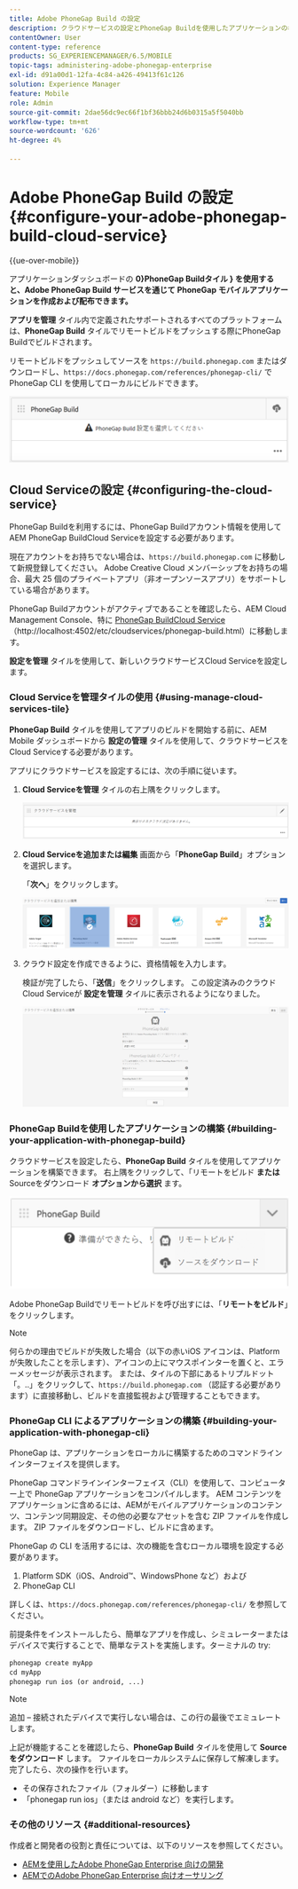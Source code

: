 ```yaml
---
title: Adobe PhoneGap Build の設定
description: クラウドサービスの設定とPhoneGap Buildを使用したアプリケーションの構築については、このページに従ってください。
contentOwner: User
content-type: reference
products: SG_EXPERIENCEMANAGER/6.5/MOBILE
topic-tags: administering-adobe-phonegap-enterprise
exl-id: d91a00d1-12fa-4c84-a426-49413f61c126
solution: Experience Manager
feature: Mobile
role: Admin
source-git-commit: 2dae56dc9ec66f1bf36bbb24d6b0315a5f5040bb
workflow-type: tm+mt
source-wordcount: '626'
ht-degree: 4%

---
```


# Adobe PhoneGap Build の設定 {#configure-your-adobe-phonegap-build-cloud-service}

{{ue-over-mobile}}

アプリケーションダッシュボードの **0&rbrace;PhoneGap Buildタイル &rbrace; を使用すると、Adobe PhoneGap Build サービスを通じて PhoneGap モバイルアプリケーションを作成および配布できます。**

**アプリを管理** タイル内で定義されたサポートされるすべてのプラットフォームは、**PhoneGap Build** タイルでリモートビルドをプッシュする際にPhoneGap Buildでビルドされます。

リモートビルドをプッシュしてソースを `https://build.phonegap.com` またはダウンロードし、`https://docs.phonegap.com/references/phonegap-cli/` で PhoneGap CLI を使用してローカルにビルドできます。

![PhoneGap Build タイル ](assets/chlimage_1-60.png)

## Cloud Serviceの設定 {#configuring-the-cloud-service}

PhoneGap Buildを利用するには、PhoneGap Buildアカウント情報を使用してAEM PhoneGap BuildCloud Serviceを設定する必要があります。

現在アカウントをお持ちでない場合は、`https://build.phonegap.com` に移動して新規登録してください。 Adobe Creative Cloud メンバーシップをお持ちの場合、最大 25 個のプライベートアプリ（非オープンソースアプリ）をサポートしている場合があります。

PhoneGap Buildアカウントがアクティブであることを確認したら、AEM Cloud Management Console、特に [PhoneGap BuildCloud Service](http://localhost:4502/etc/cloudservices/phonegap-build.html) （http://localhost:4502/etc/cloudservices/phonegap-build.html）に移動します。

**設定を管理** タイルを使用して、新しいクラウドサービスCloud Serviceを設定します。

### Cloud Serviceを管理タイルの使用 {#using-manage-cloud-services-tile}

**PhoneGap Build** タイルを使用してアプリのビルドを開始する前に、AEM Mobile ダッシュボードから **設定の管理** タイルを使用して、クラウドサービスをCloud Serviceする必要があります。

アプリにクラウドサービスを設定するには、次の手順に従います。

1. **Cloud Serviceを管理** タイルの右上隅をクリックします。

   ![chlimage_1-61](assets/chlimage_1-61.png)

1. **Cloud Serviceを追加または編集** 画面から「**PhoneGap Build**」オプションを選択します。

   「**次へ**」をクリックします。

   ![chlimage_1-62](assets/chlimage_1-62.png)

1. クラウド設定を作成できるように、資格情報を入力します。

   検証が完了したら、「**送信**」をクリックします。 この設定済みのクラウドCloud Serviceが **設定を管理** タイルに表示されるようになりました。

   ![chlimage_1-63](assets/chlimage_1-63.png)

### PhoneGap Buildを使用したアプリケーションの構築 {#building-your-application-with-phonegap-build}

クラウドサービスを設定したら、**PhoneGap Build** タイルを使用してアプリケーションを構築できます。 右上隅をクリックして、「リモートをビルド **または** Sourceをダウンロード **オプションから選択** ます。

![chlimage_1-64](assets/chlimage_1-64.png)

Adobe PhoneGap Buildでリモートビルドを呼び出すには、「**リモートをビルド**」をクリックします。

>[!NOTE]
>
>何らかの理由でビルドが失敗した場合（以下の赤いiOS アイコンは、Platform が失敗したことを示します）、アイコンの上にマウスポインターを置くと、エラーメッセージが表示されます。 または、タイルの下部にあるトリプルドット「。..」をクリックして、`https://build.phonegap.com` （認証する必要があります）に直接移動し、ビルドを直接監視および管理することもできます。

### PhoneGap CLI によるアプリケーションの構築 {#building-your-application-with-phonegap-cli}

PhoneGap は、アプリケーションをローカルに構築するためのコマンドラインインターフェイスを提供します。

PhoneGap コマンドラインインターフェイス（CLI）を使用して、コンピューター上で PhoneGap アプリケーションをコンパイルします。 AEM コンテンツをアプリケーションに含めるには、AEMがモバイルアプリケーションのコンテンツ、コンテンツ同期設定、その他の必要なアセットを含む ZIP ファイルを作成します。 ZIP ファイルをダウンロードし、ビルドに含めます。

PhoneGap の CLI を活用するには、次の機能を含むローカル環境を設定する必要があります。

1. Platform SDK（iOS、Android™、WindowsPhone など）および
1. PhoneGap CLI

詳しくは、`https://docs.phonegap.com/references/phonegap-cli/` を参照してください。

前提条件をインストールしたら、簡単なアプリを作成し、シミュレーターまたはデバイスで実行することで、簡単なテストを実施します。ターミナルの try:

```xml
phonegap create myApp
cd myApp
phonegap run ios (or android, ...)
```

>[!NOTE]
>
>追加 – 接続されたデバイスで実行しない場合は、この行の最後でエミュレートします。

上記が機能することを確認したら、**PhoneGap Build** タイルを使用して **Sourceをダウンロード** します。 ファイルをローカルシステムに保存して解凍します。 完了したら、次の操作を行います。

* その保存されたファイル（フォルダー）に移動します
* 「phonegap run ios」（または android など）を実行します。

### その他のリソース {#additional-resources}

作成者と開発者の役割と責任については、以下のリソースを参照してください。

* [AEMを使用したAdobe PhoneGap Enterprise 向けの開発](/help/mobile/developing-in-phonegap.md)
* [AEMでのAdobe PhoneGap Enterprise 向けオーサリング](/help/mobile/phonegap.md)
